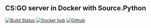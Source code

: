 CS:GO server in Docker with Source.Python
-----------------------------------------
[![Build Status](https://circleci.com/gh/MichaelPak/csgo-server-python.svg?style=shield&circle-token=dbc738f3656012039f16a3f747df0f06847da4e2)](https://circleci.com/gh/MichaelPak/csgo-server-python)
[![Docker hub](https://img.shields.io/badge/dockerhub-url-blue.svg)](https://hub.docker.com/r/ispaceup/csgo-server-python/)
[![Github](https://img.shields.io/badge/github-url-blue.svg)](https://github.com/MichaelPak/csgo-server-python)